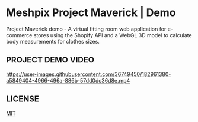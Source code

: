 # Meshpix Project Maverick | Demo
Project Maverick demo - A virtual fitting room web application for e-commerce stores using the Shopify API and a WebGL 3D model to calculate body measurements for clothes sizes.

## PROJECT DEMO VIDEO 
https://user-images.githubusercontent.com/36749450/182961380-a5849404-4966-496a-886b-57dd0dc36d8e.mp4

## LICENSE 
[MIT](https://opensource.org/licenses/MIT)
